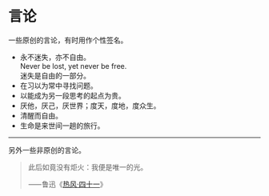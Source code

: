 # 言论

一些原创的言论，有时用作个性签名。

- 永不迷失，亦不自由。  
  Never be lost, yet never be free.  
  迷失是自由的一部分。
- 在习以为常中寻找问题。
- 以能成为另一段思考的起点为贵。
- 厌他，厌己，厌世界；度天，度地，度众生。
- 清醒而自由。
- 生命是来世间一趟的旅行。

---

另外一些非原创的言论。

> 此后如竟没有炬火：我便是唯一的光。
>
> ⸺鲁迅《[热风·四十一](http://www.luxunmuseum.com.cn/cx/content.php?id=1439)》
